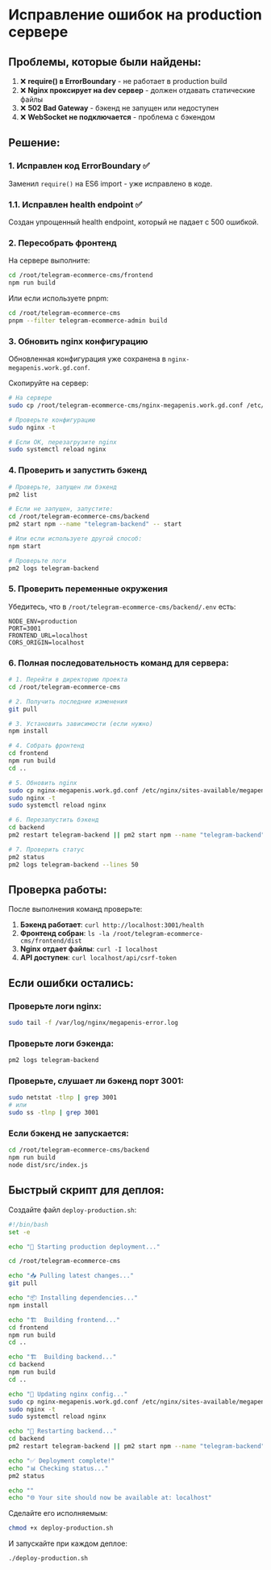 # Исправление ошибок на production сервере

## Проблемы, которые были найдены:

1. ❌ **require() в ErrorBoundary** - не работает в production build
2. ❌ **Nginx проксирует на dev сервер** - должен отдавать статические файлы
3. ❌ **502 Bad Gateway** - бэкенд не запущен или недоступен
4. ❌ **WebSocket не подключается** - проблема с бэкендом

## Решение:

### 1. Исправлен код ErrorBoundary ✅
Заменил `require()` на ES6 import - уже исправлено в коде.

### 1.1. Исправлен health endpoint ✅
Создан упрощенный health endpoint, который не падает с 500 ошибкой.

### 2. Пересобрать фронтенд

На сервере выполните:

```bash
cd /root/telegram-ecommerce-cms/frontend
npm run build
```

Или если используете pnpm:

```bash
cd /root/telegram-ecommerce-cms
pnpm --filter telegram-ecommerce-admin build
```

### 3. Обновить nginx конфигурацию

Обновленная конфигурация уже сохранена в `nginx-megapenis.work.gd.conf`.

Скопируйте на сервер:

```bash
# На сервере
sudo cp /root/telegram-ecommerce-cms/nginx-megapenis.work.gd.conf /etc/nginx/sites-available/megapenis.work.gd.conf

# Проверьте конфигурацию
sudo nginx -t

# Если OK, перезагрузите nginx
sudo systemctl reload nginx
```

### 4. Проверить и запустить бэкенд

```bash
# Проверьте, запущен ли бэкенд
pm2 list

# Если не запущен, запустите:
cd /root/telegram-ecommerce-cms/backend
pm2 start npm --name "telegram-backend" -- start

# Или если используете другой способ:
npm start

# Проверьте логи
pm2 logs telegram-backend
```

### 5. Проверить переменные окружения

Убедитесь, что в `/root/telegram-ecommerce-cms/backend/.env` есть:

```env
NODE_ENV=production
PORT=3001
FRONTEND_URL=localhost
CORS_ORIGIN=localhost
```

### 6. Полная последовательность команд для сервера:

```bash
# 1. Перейти в директорию проекта
cd /root/telegram-ecommerce-cms

# 2. Получить последние изменения
git pull

# 3. Установить зависимости (если нужно)
npm install

# 4. Собрать фронтенд
cd frontend
npm run build
cd ..

# 5. Обновить nginx
sudo cp nginx-megapenis.work.gd.conf /etc/nginx/sites-available/megapenis.work.gd.conf
sudo nginx -t
sudo systemctl reload nginx

# 6. Перезапустить бэкенд
cd backend
pm2 restart telegram-backend || pm2 start npm --name "telegram-backend" -- start

# 7. Проверить статус
pm2 status
pm2 logs telegram-backend --lines 50
```

## Проверка работы:

После выполнения команд проверьте:

1. **Бэкенд работает**: `curl http://localhost:3001/health`
2. **Фронтенд собран**: `ls -la /root/telegram-ecommerce-cms/frontend/dist`
3. **Nginx отдает файлы**: `curl -I localhost`
4. **API доступен**: `curl localhost/api/csrf-token`

## Если ошибки остались:

### Проверьте логи nginx:
```bash
sudo tail -f /var/log/nginx/megapenis-error.log
```

### Проверьте логи бэкенда:
```bash
pm2 logs telegram-backend
```

### Проверьте, слушает ли бэкенд порт 3001:
```bash
sudo netstat -tlnp | grep 3001
# или
sudo ss -tlnp | grep 3001
```

### Если бэкенд не запускается:
```bash
cd /root/telegram-ecommerce-cms/backend
npm run build
node dist/src/index.js
```

## Быстрый скрипт для деплоя:

Создайте файл `deploy-production.sh`:

```bash
#!/bin/bash
set -e

echo "🚀 Starting production deployment..."

cd /root/telegram-ecommerce-cms

echo "📥 Pulling latest changes..."
git pull

echo "📦 Installing dependencies..."
npm install

echo "🏗️  Building frontend..."
cd frontend
npm run build
cd ..

echo "🏗️  Building backend..."
cd backend
npm run build
cd ..

echo "🔧 Updating nginx config..."
sudo cp nginx-megapenis.work.gd.conf /etc/nginx/sites-available/megapenis.work.gd.conf
sudo nginx -t
sudo systemctl reload nginx

echo "🔄 Restarting backend..."
cd backend
pm2 restart telegram-backend || pm2 start npm --name "telegram-backend" -- start

echo "✅ Deployment complete!"
echo "📊 Checking status..."
pm2 status

echo ""
echo "🌐 Your site should now be available at: localhost"
```

Сделайте его исполняемым:
```bash
chmod +x deploy-production.sh
```

И запускайте при каждом деплое:
```bash
./deploy-production.sh
```
